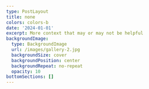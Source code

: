 ```yaml
---
type: PostLayout
title: none
colors: colors-b
date: '2024-01-01'
excerpt: More context that may or may not be helpful
backgroundImage:
  type: BackgroundImage
  url: /images/gallery-2.jpg
  backgroundSize: cover
  backgroundPosition: center
  backgroundRepeat: no-repeat
  opacity: 10
bottomSections: []
---
```

